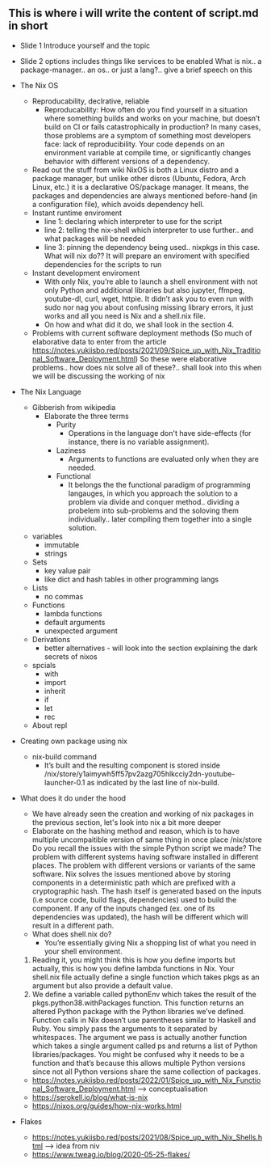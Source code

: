 ## This is where i will write the content of script.md in short

* Slide 1
	Introduce yourself and the topic
* Slide 2
	options includes things like services to be enabled
	What is nix.. a package-manager.. an os.. or just a lang?.. give a brief speech on this

* The Nix OS
	- Reproducability, declrative, reliable
		* Reproducability: How often do you find yourself in a situation where something builds and works on your machine, but doesn’t build on CI 
		or fails catastrophically in production?
		In many cases, those problems are a symptom of something most developers face: lack of reproducibility. 
		Your code depends on an environment variable at compile time, or significantly changes behavior with different versions of a dependency.
	- Read out the stuff from wiki
	NixOS is both a Linux distro and a package manager, but unlike other disros (Ubuntu, Fedora, Arch Linux, etc.) it is a declarative OS/package manager. 
	It means, the packages and dependencies are always mentioned before-hand (in a configuration file), which avoids dependency hell.
	- Instant runtime enviroment
		- line 1: declaring which interpreter to use for the script
		- line 2: telling the nix-shell which interpreter to use further.. and what packages will be needed
		- line 3: pinning the dependency being used.. nixpkgs in this case.
		What will nix do??
			It will prepare an enviroment with specified dependencies for the scripts to run
	- Instant development enviroment
	  	- With only Nix, you’re able to launch a shell environment with not only Python and additional libraries but also jupyter, ffmpeg, youtube-dl, curl, wget, httpie.
	   	  It didn’t ask you to even run with sudo nor nag you about confusing missing library errors, it just works and all you need is Nix and a shell.nix file.
		- On how and what did it do, we shall look in the section 4.
	- Problems with current software deployment methods
		(So much of elaborative data to enter from the article https://notes.yukiisbo.red/posts/2021/09/Spice_up_with_Nix_Traditional_Software_Deployment.html)
		So these were elaborative problems.. how does nix solve all of these?.. shall look into this when we will be discussing the working of nix

* The Nix Language
	- Gibberish from wikipedia
		- Elaborate the three terms
			* Purity
				- Operations in the language don't have side-effects (for instance, there is no variable assignment).
			* Laziness
				- Arguments to functions are evaluated only when they are needed.
			* Functional
				- It belongs the the functional paradigm of programming langauges, in which you approach the solution to
				a problem via divide and conquer method.. dividing a probelem into sub-problems and the soloving them 
				individually.. later compiling them together into a single solution.
	- variables
		* immutable
		* strings
	- Sets
		* key value pair
		* like dict and hash tables in other programming langs
	- Lists
		* no commas
	- Functions
		* lambda functions
		* default arguments
		* unexpected argument
	- Derivations
		* better alternatives - will look into the section explaining the dark secrets of nixos
	- spcials
		* with
		* import
		* inherit
		* if 
		* let
		* rec
	- About repl

* Creating own package using nix
	- nix-build command
		* It’s built and the resulting component is stored inside /nix/store/y1aimywh5ff57pv2azg705hlkcciy2dn-youtube-launcher-0.1 as indicated by the last line of nix-build.

* What does it do under the hood
	- We have already seen the creation and working of nix packages in the previous section, let's look into nix a bit more deeper
	- Elaborate on the hashing method and reason, which is to have multiple uncompaitible version of same thing in once place /nix/store
	  Do you recall the issues with the simple Python script we made?
		The problem with different systems having software installed in different places.
		The problem with different versions or variants of the same software.
	  Nix solves the issues mentioned above by storing components in a deterministic path which are prefixed with a cryptographic hash.
	  The hash itself is generated based on the inputs (i.e source code, build flags, dependencies) used to build the component.
	  If any of the inputs changed (ex. one of its dependencies was updated), the hash will be different which will result in a different path. 
	- What does shell.nix do?
		 - You’re essentially giving Nix a shopping list of what you need in your shell environment. 
	1) Reading it, you might think this is how you define imports but actually, this is how you define lambda functions in Nix.
	   Your shell.nix file actually define a single function which takes pkgs as an argument but also provide a default value. 
	2) We define a variable called pythonEnv which takes the result of the pkgs.python38.withPackages function. This function returns 
	   an altered Python package with the Python libraries we’ve defined.
	   Function calls in Nix doesn’t use parentheses similar to Haskell and Ruby. You simply pass the arguments to it separated by whitespaces.
	   The argument we pass is actually another function which takes a single argument called ps and returns a list of Python libraries/packages.
	   You might be confused why it needs to be a function and that’s because this allows multiple Python versions since not all Python versions 
	   share the same collection of packages. 
	- https://notes.yukiisbo.red/posts/2022/01/Spice_up_with_Nix_Functional_Software_Deployment.html --> conceptualisation
	- https://serokell.io/blog/what-is-nix
	- https://nixos.org/guides/how-nix-works.html

* Flakes
	- https://notes.yukiisbo.red/posts/2021/08/Spice_up_with_Nix_Shells.html --> idea from niv
	- https://www.tweag.io/blog/2020-05-25-flakes/
